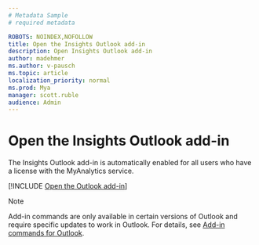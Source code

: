 ```yaml
---
# Metadata Sample
# required metadata

ROBOTS: NOINDEX,NOFOLLOW
title: Open the Insights Outlook add-in
description: Open Insights Outlook add-in
author: madehmer
ms.author: v-pausch
ms.topic: article
localization_priority: normal 
ms.prod: Mya
manager: scott.ruble
audience: Admin
---
```


# Open the Insights Outlook add-in

The Insights Outlook add-in is automatically enabled for all users who have a license with the MyAnalytics service.

[!INCLUDE [Open the Outlook add-in](../../Includes/to-open-outlook-add-in.md)]

> [!Note]
> Add-in commands are only available in certain versions of Outlook and require specific updates to work in Outlook. For details, see [Add-in commands for Outlook](/outlook/add-ins/add-in-commands-for-outlook).